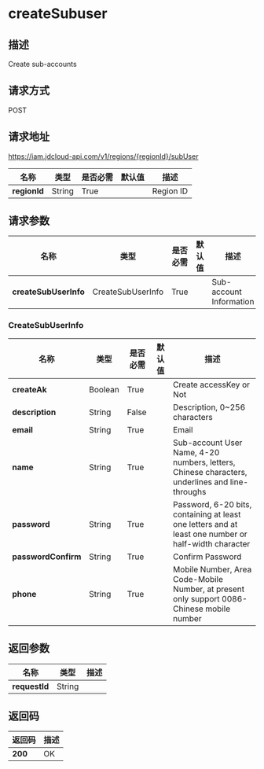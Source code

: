 # createSubuser


## 描述
Create sub-accounts

## 请求方式
POST

## 请求地址
https://iam.jdcloud-api.com/v1/regions/{regionId}/subUser

|名称|类型|是否必需|默认值|描述|
|---|---|---|---|---|
|**regionId**|String|True| |Region ID|

## 请求参数
|名称|类型|是否必需|默认值|描述|
|---|---|---|---|---|
|**createSubUserInfo**|CreateSubUserInfo|True| |Sub-account Information|

### CreateSubUserInfo
|名称|类型|是否必需|默认值|描述|
|---|---|---|---|---|
|**createAk**|Boolean|True| |Create accessKey or Not|
|**description**|String|False| |Description, 0~256 characters|
|**email**|String|True| |Email|
|**name**|String|True| |Sub-account User Name, 4-20 numbers, letters, Chinese characters, underlines and line-throughs|
|**password**|String|True| |Password, 6-20 bits, containing at least one letters and at least one number or half-width character|
|**passwordConfirm**|String|True| |Confirm Password|
|**phone**|String|True| |Mobile Number, Area Code-Mobile Number, at present only support 0086-Chinese mobile number|

## 返回参数
|名称|类型|描述|
|---|---|---|
|**requestId**|String| |


## 返回码
|返回码|描述|
|---|---|
|**200**|OK|
